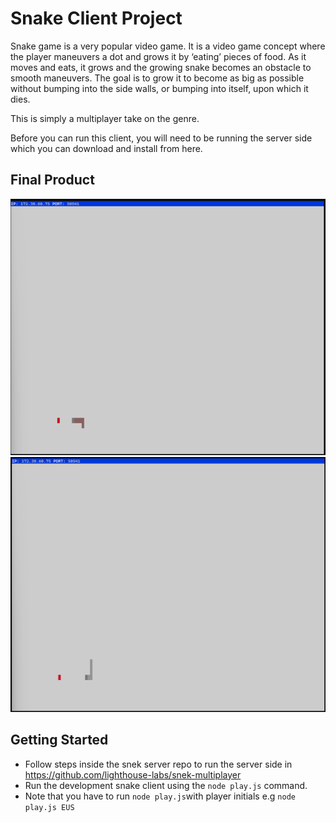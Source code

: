 # Snake Client Project

Snake game is a very popular video game. It is a video game concept where the player maneuvers a dot and grows it by ‘eating’ pieces of food. As it moves and eats, it grows and the growing snake becomes an obstacle to smooth maneuvers. The goal is to grow it to become as big as possible without bumping into the side walls, or bumping into itself, upon which it dies.

This is simply a multiplayer take on the genre.

Before you can run this client, you will need to be running the server side which you can download and install from here.

## Final Product

!["screenshot 1](./screenshots/snakeGame1.png)
!["screenshot 2](./screenshots/snakeGame2.png)

## Getting Started

- Follow steps inside the snek server repo to run the server side in https://github.com/lighthouse-labs/snek-multiplayer
- Run the development snake client using the `node play.js` command.
- Note that you have to run `node play.js`with player initials e.g `node play.js EUS`

